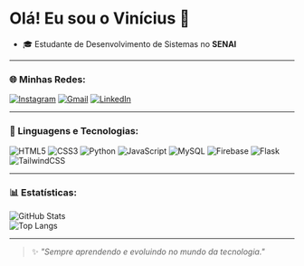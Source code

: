 # Olá! Eu sou o Vinícius 👋


- 🎓 Estudante de Desenvolvimento de Sistemas no **SENAI**  
    

---

### 🌐 Minhas Redes:
[![Instagram](https://img.shields.io/badge/Instagram-E4405F?style=for-the-badge&logo=instagram&logoColor=white)](https://instagram.com/SEUINSTAGRAM)
[![Gmail](https://img.shields.io/badge/Gmail-D14836?style=for-the-badge&logo=gmail&logoColor=white)](mailto:SEUEMAIL@gmail.com)
[![LinkedIn](https://img.shields.io/badge/LinkedIn-0077B5?style=for-the-badge&logo=linkedin&logoColor=white)](https://linkedin.com/in/SEULINKEDIN)

---

### 🚀 Linguagens e Tecnologias:
![HTML5](https://img.shields.io/badge/HTML5-E34F26?style=for-the-badge&logo=html5&logoColor=white)
![CSS3](https://img.shields.io/badge/CSS3-1572B6?style=for-the-badge&logo=css3&logoColor=white)
![Python](https://img.shields.io/badge/Python-3776AB?style=for-the-badge&logo=python&logoColor=white)
![JavaScript](https://img.shields.io/badge/JavaScript-F7DF1E?style=for-the-badge&logo=javascript&logoColor=black)
![MySQL](https://img.shields.io/badge/MySQL-005C84?style=for-the-badge&logo=mysql&logoColor=white)
![Firebase](https://img.shields.io/badge/Firebase-FFCA28?style=for-the-badge&logo=firebase&logoColor=black)
![Flask](https://img.shields.io/badge/Flask-000000?style=for-the-badge&logo=flask&logoColor=white)
![TailwindCSS](https://img.shields.io/badge/Tailwind_CSS-38B2AC?style=for-the-badge&logo=tailwind-css&logoColor=white)

---

### 📊 Estatísticas:
![GitHub Stats](https://github-readme-stats.vercel.app/api?username=SEUUSUARIO&show_icons=true&theme=radical)  
![Top Langs](https://github-readme-stats.vercel.app/api/top-langs/?username=SEUUSUARIO&layout=compact&theme=radical)

---
> ✨ *"Sempre aprendendo e evoluindo no mundo da tecnologia."*


<!--
**viniciusviana08/viniciusviana08** is a ✨ _special_ ✨ repository because its `README.md` (this file) appears on your GitHub profile.

Here are some ideas to get you started:

- 🔭 I’m currently working on ...
- 🌱 I’m currently learning ...
- 👯 I’m looking to collaborate on ...
- 🤔 I’m looking for help with ...
- 💬 Ask me about ...
- 📫 How to reach me: ...
- 😄 Pronouns: ...
- ⚡ Fun fact: ...
-->
